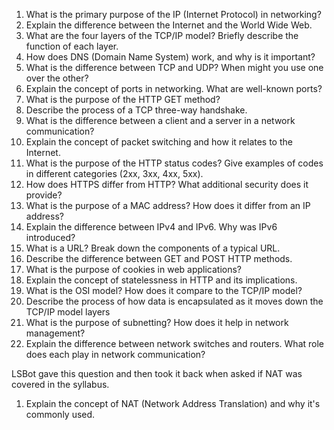 1. What is the primary purpose of the IP (Internet Protocol) in networking?
2. Explain the difference between the Internet and the World Wide Web.
3. What are the four layers of the TCP/IP model? Briefly describe the function of each layer.
4. How does DNS (Domain Name System) work, and why is it important?
5. What is the difference between TCP and UDP? When might you use one over the other?
6. Explain the concept of ports in networking. What are well-known ports?
7. What is the purpose of the HTTP GET method?
8. Describe the process of a TCP three-way handshake.
9. What is the difference between a client and a server in a network communication?
10. Explain the concept of packet switching and how it relates to the Internet.
11. What is the purpose of the HTTP status codes? Give examples of codes in different categories (2xx, 3xx, 4xx, 5xx).
12. How does HTTPS differ from HTTP? What additional security does it provide?
13. What is the purpose of a MAC address? How does it differ from an IP address?
14. Explain the difference between IPv4 and IPv6. Why was IPv6 introduced?
15. What is a URL? Break down the components of a typical URL.
16. Describe the difference between GET and POST HTTP methods.
17. What is the purpose of cookies in web applications?
18. Explain the concept of statelessness in HTTP and its implications.
19. What is the OSI model? How does it compare to the TCP/IP model?
20. Describe the process of how data is encapsulated as it moves down the TCP/IP model layers
21. What is the purpose of subnetting? How does it help in network management?
22. Explain the difference between network switches and routers. What role does each play in network communication?



LSBot gave this question and then took it back when asked if NAT was covered in the syllabus.

1. Explain the concept of NAT (Network Address Translation) and why it's commonly used.

